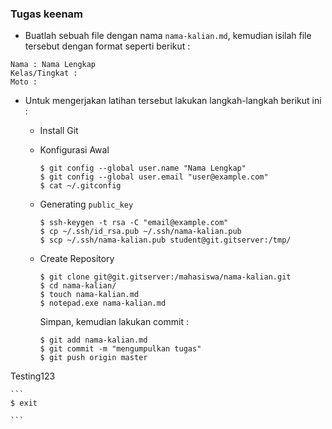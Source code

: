### Tugas keenam
* Buatlah sebuah file dengan nama `nama-kalian.md`, kemudian isilah
file tersebut dengan format seperti berikut :
```
Nama : Nama Lengkap
Kelas/Tingkat :
Moto :
```
* Untuk mengerjakan latihan tersebut lakukan langkah-langkah berikut ini :
  - Install Git
  - Konfigurasi Awal
    
    ```
    $ git config --global user.name "Nama Lengkap"
    $ git config --global user.email "user@example.com"
    $ cat ~/.gitconfig
    ```
  - Generating `public_key`
    
    ```
    $ ssh-keygen -t rsa -C "email@example.com"
    $ cp ~/.ssh/id_rsa.pub ~/.ssh/nama-kalian.pub
    $ scp ~/.ssh/nama-kalian.pub student@git.gitserver:/tmp/
    ```
  - Create Repository
    
    ```
    $ git clone git@git.gitserver:/mahasiswa/nama-kalian.git
    $ cd nama-kalian/
    $ touch nama-kalian.md
    $ notepad.exe nama-kalian.md
    ```
    Simpan, kemudian lakukan commit :
    
    ```
    $ git add nama-kalian.md
    $ git commit -m "mengumpulkan tugas"
    $ git push origin master
    ```
Testing123

    ```
    $ exit

    ```
